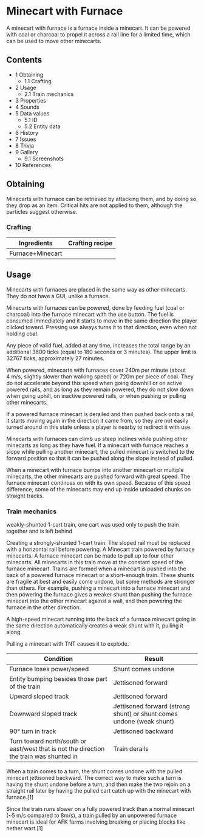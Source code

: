 # Minecart with Furnace
A minecart with furnace is a furnace inside a minecart. It can be powered with coal or charcoal to propel it across a rail line for a limited time, which can be used to move other minecarts.

## Contents
- 1 Obtaining
	- 1.1 Crafting
- 2 Usage
	- 2.1 Train mechanics
- 3 Properties
- 4 Sounds
- 5 Data values
	- 5.1 ID
	- 5.2 Entity data
- 6 History
- 7 Issues
- 8 Trivia
- 9 Gallery
	- 9.1 Screenshots
- 10 References

## Obtaining
Minecarts with furnace can be retrieved by attacking them, and by doing so they drop as an item. Critical hits are not applied to them, although the particles suggest otherwise.

### Crafting
| Ingredients      | Crafting recipe |
|------------------|-----------------|
| Furnace+Minecart |                 |

## Usage
Minecarts with furnaces are placed in the same way as other minecarts. They do not have a GUI, unlike a furnace.

Minecarts with furnaces can be powered, done by feeding fuel (coal or charcoal) into the furnace minecart with the use button. The fuel is consumed immediately and it starts to move in the same direction the player clicked toward. Pressing use always turns it to that direction, even when not holding coal.

Any piece of valid fuel, added at any time, increases the total range by an additional 3600 ticks (equal to 180 seconds or 3 minutes). The upper limit is 32767 ticks, approximately 27 minutes.

When powered, minecarts with furnaces cover 240m per minute (about 4 m/s, slightly slower than walking speed) or 720m per piece of coal. They do not accelerate beyond this speed when going downhill or on active powered rails, and as long as they remain powered, they do not slow down when going uphill, on inactive powered rails, or when pushing or pulling other minecarts.

If a powered furnace minecart is derailed and then pushed back onto a rail, it starts moving again in the direction it came from, so they are not easily turned around in this state unless a player is nearby to redirect it with use.

Minecarts with furnaces can climb up steep inclines while pushing other minecarts as long as they have fuel. If a minecart with furnace reaches a slope while pulling another minecart, the pulled minecart is switched to the forward position so that it can be pushed along the slope instead of pulled.

When a minecart with furnace bumps into another minecart or multiple minecarts, the other minecarts are pushed forward with great speed. The furnace minecart continues on with its own speed. Because of this speed difference, some of the minecarts may end up inside unloaded chunks on straight tracks.

### Train mechanics

























weakly-shunted 1-cart train, one cart was used only to push the train together and is left behind



























Creating a strongly-shunted 1-cart train. The sloped rail must be replaced with a horizontal rail before powering.
A Minecart train powered by furnace minecarts.
A furnace minecart can be made to pull up to four other minecarts. All minecarts in this train move at the constant speed of the furnace minecart. Trains are formed when a minecart is pushed into the back of a powered furnace minecart or a short-enough train. These shunts are fragile at best and easily come undone, but some methods are stronger than others. For example, pushing a minecart into a furnace minecart and then powering the furnace gives a weaker shunt than pushing the furnace minecart into the other minecart against a wall, and then powering the furnace in the other direction.

A high-speed minecart running into the back of a furnace minecart going in the same direction automatically creates a weak shunt with it, pulling it along.

Pulling a minecart with TNT causes it to explode.

| Condition                                                                               | Result                                                               |
|-----------------------------------------------------------------------------------------|----------------------------------------------------------------------|
| Furnace loses power/speed                                                               | Shunt comes undone                                                   |
| Entity bumping besides those part of the train                                          | Jettisoned forward                                                   |
| Upward sloped track                                                                     | Jettisoned forward                                                   |
| Downward sloped track                                                                   | Jettisoned forward (strong shunt) or shunt comes undone (weak shunt) |
| 90° turn in track                                                                       | Jettisoned backward                                                  |
| Turn toward north/south or east/west that is not the direction the train was shunted in | Train derails                                                        |

When a train comes to a turn, the shunt comes undone with the pulled minecart jettisoned backward. The correct way to make such a turn is having the shunt undone before a turn, and then make the two rejoin on a straight rail later by having the pulled cart catch up with the minecart with furnace.[1]

Since the train runs slower on a fully powered track than a normal minecart (~5 m/s compared to 8m/s), a train pulled by an unpowered furnace minecart is ideal for AFK farms involving breaking or placing blocks like nether wart.[1]

